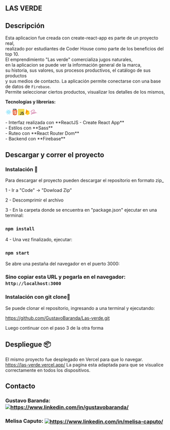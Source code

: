 ## LAS VERDE
## Descripción
Esta aplicacion fue creada con create-react-app es parte de un proyecto real,</br>
realizado por estudiantes de Coder House como parte de los beneficios del top 10.</br>
El emprendimiento "Las verde" comercializa jugos naturales,</br>
en la aplicacion se puede ver la información general de la marca,</br>
su historia, sus valores, sus procesos productivos, el catálogo de sus productos</br>
y sus medios de contacto.
La aplicación permite conectarse con una base de datos de `Firebase`.</br>
Permite seleccionar ciertos productos, visualizar los detalles de los mismos,</br>

**Tecnologías y librerías:**
<p style="display: flex;  ">
<img height="20" alt="REACT" src="https://raw.githubusercontent.com/github/explore/80688e429a7d4ef2fca1e82350fe8e3517d3494d/topics/react/react.png">
<img height="20" alt="HTML" src="https://raw.githubusercontent.com/github/explore/80688e429a7d4ef2fca1e82350fe8e3517d3494d/topics/html/html.png">
<img height="20" alt="JS" src="https://raw.githubusercontent.com/github/explore/80688e429a7d4ef2fca1e82350fe8e3517d3494d/topics/javascript/javascript.png">
<img height="20" alt="FIREBASE" src="https://raw.githubusercontent.com/github/explore/80688e429a7d4ef2fca1e82350fe8e3517d3494d/topics/firebase/firebase.png">
<img height="20" alt="SASS" src="https://raw.githubusercontent.com/devicons/devicon/master/icons/sass/sass-original.svg">
</p>
- Interfaz realizada con **ReactJS - Create React App**</br>
- Estilos con **Sass**</br>
- Ruteo con **React Router Dom**</br>
- Backend con **Firebase**

## Descargar y correr el proyecto

### Instalación 🔧

Para descargar el proyecto pueden descargar el repositorio en formato zip_

1 - Ir a "Code" -> "Dowload Zip"

2 - Descomprimir el archivo

3 - En la carpeta donde se encuentra en "package.json" ejecutar en una terminal:

### `npm install`

4 - Una vez finalizado, ejecutar:

### `npm start`

Se abre una pestaña del navegador en el puerto 3000:

### Sino copiar esta URL y pegarla en el navegador: `http://localhost:3000`

### Instalación con git clone🔧

Se puede clonar el repositorio, ingresando a una terminal y ejecutando:

https://github.com/GustavoBaranda/Las-verde.git

Luego continuar con el paso 3 de la otra forma

## Despliegue 📦

El mismo proyecto fue desplegado en Vercel para que lo navegar.</br>
https://las-verde.vercel.app/
La pagina esta adaptada para que se visualice correctamente en todos los dispositivos.

## Contacto

<h3 align="left">Gustavo Baranda: 
<a href="https://www.linkedin.com/in/gustavobaranda/" target="blank">
<img align="center" src="https://raw.githubusercontent.com/rahuldkjain/github-profile-readme-generator/master/src/images/icons/Social/linked-in-alt.svg" alt="https://www.linkedin.com/in/gustavobaranda/" height="20" width="20" />
</a>
</h3>

<h3 align="left">Melisa Caputo:
<a href="https://www.linkedin.com/in/melisa-caputo/" target="blank">
<img align="center" src="https://raw.githubusercontent.com/rahuldkjain/github-profile-readme-generator/master/src/images/icons/Social/linked-in-alt.svg" alt="https://www.linkedin.com/in/melisa-caputo/" height="20" width="20" />
</a>
</h3>